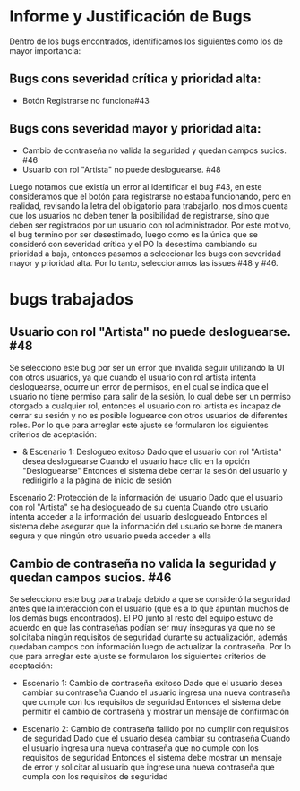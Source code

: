 # Informe y Justificación de Bugs

Dentro de los bugs encontrados, identificamos los siguientes como los de mayor importancia:

## Bugs cons severidad crítica y prioridad alta:
* Botón Registrarse no funciona#43

## Bugs cons severidad mayor y prioridad alta:
* Cambio de contraseña no valida la seguridad y quedan campos sucios. #46
* Usuario con rol "Artista" no puede desloguearse. #48

Luego notamos que existía un error al identificar el bug #43, en este consideramos que el botón para registrarse no estaba funcionando, pero en realidad, revisando la letra del obligatorio para trabajarlo, nos dimos cuenta que los usuarios no deben tener la posibilidad de registrarse, sino que deben ser registrados por un usuario con rol administrador. Por este motivo, el bug termino por ser desestimado, luego como es la única que se consideró con severidad crítica y el PO la desestima cambiando su prioridad a baja, entonces pasamos a seleccionar los bugs con severidad mayor y prioridad alta. Por lo tanto, seleccionamos las issues #48 y #46.

# bugs trabajados

## Usuario con rol "Artista" no puede desloguearse. #48

Se selecciono este bug por ser un error que invalida seguir utilizando la UI con otros usuarios, ya que cuando el usuario con rol artista intenta desloguearse, ocurre un error de permisos, en el cual se indica que el usuario no tiene permiso para salir de la sesión, lo cual debe ser un permiso otorgado a cualquier rol, entonces el usuario con rol artista es incapaz de cerrar su sesión y no es posible loguearce con otros usuarios de diferentes roles. Por lo que para arreglar este ajuste se formularon los siguientes criterios de aceptación:

* & Escenario 1: Deslogueo exitoso
Dado que el usuario con rol "Artista" desea desloguearse
Cuando el usuario hace clic en la opción "Desloguearse"
Entonces el sistema debe cerrar la sesión del usuario y redirigirlo a la página de inicio de sesión

Escenario 2: Protección de la información del usuario
Dado que el usuario con rol "Artista" se ha deslogueado de su cuenta
Cuando otro usuario intenta acceder a la información del usuario deslogueado
Entonces el sistema debe asegurar que la información del usuario se borre de manera segura y que ningún otro usuario pueda acceder a ella

## Cambio de contraseña no valida la seguridad y quedan campos sucios. #46

Se selecciono este bug para trabaja debido a que se consideró la seguridad antes que la interacción con el usuario (que es a lo que apuntan muchos de los demás bugs encontrados). El PO junto al resto del equipo estuvo de acuerdo en que las contraseñas podían ser muy inseguras ya que no se solicitaba ningún requisitos de seguridad durante su actualización, además quedaban campos con información luego de actualizar la contraseña. Por lo que para arreglar este ajuste se formularon los siguientes criterios de aceptación:

* Escenario 1: Cambio de contraseña exitoso
Dado que el usuario desea cambiar su contraseña
Cuando el usuario ingresa una nueva contraseña que cumple con los requisitos de seguridad
Entonces el sistema debe permitir el cambio de contraseña y mostrar un mensaje de confirmación

* Escenario 2: Cambio de contraseña fallido por no cumplir con requisitos de seguridad
Dado que el usuario desea cambiar su contraseña
Cuando el usuario ingresa una nueva contraseña que no cumple con los requisitos de seguridad
Entonces el sistema debe mostrar un mensaje de error y solicitar al usuario que ingrese una nueva contraseña que cumpla con los requisitos de seguridad
